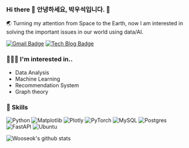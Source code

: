 ### Hi there 👋 안녕하세요, 박우석입니다. 🔭
🌏 Turning my attention from Space to the Earth, now I am interested in solving the important issues in our world using data/AI.

[![Gmail Badge](https://img.shields.io/badge/Gmail-d14836?style=flat-square&logo=Gmail&logoColor=white&link=mailto:hoeen5373@gmail.com)](mailto:hoeen5373@gmail.com)
[![Tech Blog Badge](http://img.shields.io/badge/-Tech%20blog-black?style=flat-square&logo=github&link=https://hoeen.github.io/)](https://hoeen.github.io/)




### 🧑🏻‍💻 I'm interested in..
- Data Analysis
- Machine Learning 
- Recommendation System
- Graph theory

### 🥊 Skills
<!-- <div align=center> -->
	
![Python](https://img.shields.io/badge/python-3670A0?style=for-the-badge&logo=python&logoColor=ffdd54)
![Matplotlib](https://img.shields.io/badge/Matplotlib-FF7A59.svg?&style=for-the-badge&logo=Plotly)
![Plotly](https://img.shields.io/badge/Plotly-%233F4F75.svg?style=for-the-badge&logo=plotly&logoColor=white)
![PyTorch](https://img.shields.io/badge/PyTorch-%23EE4C2C.svg?style=for-the-badge&logo=PyTorch&logoColor=white)
![MySQL](https://img.shields.io/badge/mysql-%2300f.svg?style=for-the-badge&logo=mysql&logoColor=white)
![Postgres](https://img.shields.io/badge/postgres-%23316192.svg?style=for-the-badge&logo=postgresql&logoColor=white)	
![FastAPI](https://img.shields.io/badge/FastAPI-005571?style=for-the-badge&logo=fastapi)
![Ubuntu](https://img.shields.io/badge/Ubuntu-E95420?style=for-the-badge&logo=ubuntu&logoColor=white)

<!-- </div> -->

 


<!-- [![Linkedin Badge](https://img.shields.io/badge/-LinkedIn-blue?style=flat-square&logo=Linkedin&logoColor=white&link=https://www.linkedin.com/in/seong-yun-byeon-8183a8113/)](https://www.linkedin.com/in/seong-yun-byeon-8183a8113/) -->

![Wooseok's github stats](https://github-readme-stats.vercel.app/api?username=hoeen)
	
	
<!-- <div align=center>

[![Hits](https://hits.seeyoufarm.com/api/count/incr/badge.svg?url=https%3A%2F%2Fgithub.com%2Fhoeen%2F&count_bg=%2379C83D&title_bg=%23555555&icon=&icon_color=%23E7E7E7&title=hits&edge_flat=false)](https://hits.seeyoufarm.com)

  
</div> -->

<!--
**hoeen/hoeen** is a ✨ _special_ ✨ repository because its `README.md` (this file) appears on your GitHub profile.

Here are some ideas to get you started:

- 🔭 I’m currently working on ...
- 🌱 I’m currently learning ...
- 👯 I’m looking to collaborate on ...
- 🤔 I’m looking for help with ...
- 💬 Ask me about ...
- 📫 How to reach me: ...
- 😄 Pronouns: ...
- ⚡ Fun fact: ...
-->
